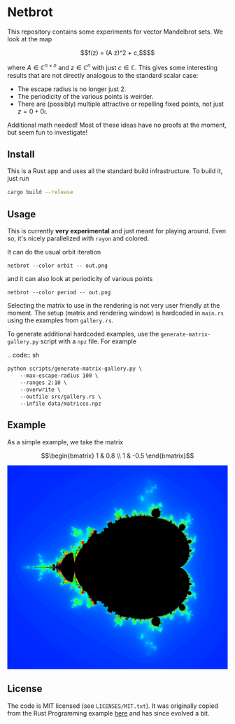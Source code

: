 Netbrot
=======

This repository contains some experiments for vector Mandelbrot sets. We look
at the map
```math
f(z) = (A z)^2 + c,$$
```
where $A \in \mathbb{C}^{n \times n}$ and $z \in \mathbb{C}^n$ with just
$c \in \mathbb{C}$. This gives some interesting results that are not directly
analogous to the standard scalar case:

* The escape radius is no longer just $2$.
* The periodicity of the various points is weirder.
* There are (possibly) multiple attractive or repelling fixed points, not just
  $z = 0 + 0\imath$.

Additional math needed! Most of these ideas have no proofs at the moment, but
seem fun to investigate!

Install
-------

This is a Rust app and uses all the standard build infrastructure. To build it,
just run
```bash
cargo build --release
```

Usage
-----

This is currently **very experimental** and just meant for playing around. Even
so, it's nicely parallelized with `rayon` and colored.

It can do the usual orbit iteration
```
netbrot --color orbit -- out.png
```
and it can also look at periodicity of various points
```
netbrot --color period -- out.png
```

Selecting the matrix to use in the rendering is not very user friendly at the moment.
The setup (matrix and rendering window) is hardcoded in ``main.rs`` using the
examples from ``gallery.rs``.

To generate additional hardcoded examples, use the `generate-matrix-gallery.py`
script with a `npz` file. For example

.. code:: sh

    python scripts/generate-matrix-gallery.py \
        --max-escape-radius 100 \
        --ranges 2:10 \
        --overwrite \
        --outfile src/gallery.rs \
        --infile data/matrices.npz

Example
-------

As a simple example, we take the matrix
```math
\begin{bmatrix}
1 & 0.8 \\
1 & -0.5
\end{bmatrix}
```

<p align="center">
    <img src="https://github.com/alexfikl/netbrot/blob/main/docs/netbrot-2x2.png?raw=true" alt="Netbrot 2x2"/>
</p>

License
-------

The code is MIT licensed (see `LICENSES/MIT.txt`). It was originally copied
from the Rust Programming example [here](https://github.com/ProgrammingRust/mandelbrot)
and has since evolved a bit.
